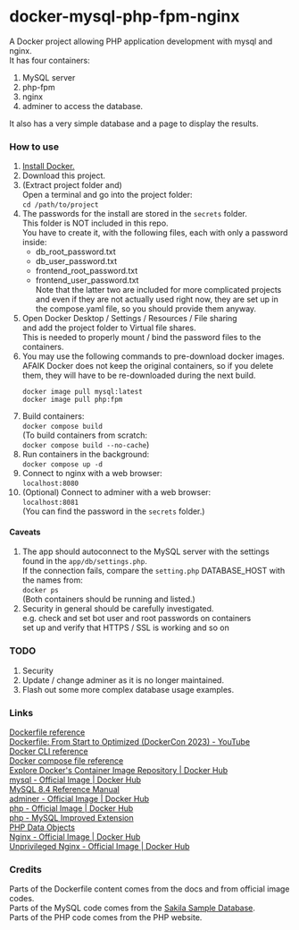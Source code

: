 # docker-mysql-php-fpm-nginx

A Docker project allowing PHP application development with mysql and nginx.  
It has four containers:

1. MySQL server
2. php-fpm
3. nginx
4. adminer to access the database.  

It also has a very simple database and a page to display the results.  

### How to use

1. [Install Docker.](https://docs.docker.com/get-docker/)
2. Download this project.
3. (Extract project folder and)  
   Open a terminal and go into the project folder:  
   `cd /path/to/project`
4. The passwords for the install are stored in the `secrets` folder.  
   This folder is NOT included in this repo.  
   You have to create it, with the following files, each with only a password inside:
   - db_root_password.txt
   - db_user_password.txt
   - frontend_root_password.txt
   - frontend_user_password.txt  
     Note that the latter two are included for more complicated projects and even if they are not actually used right now, they are set up in the compose.yaml file, so you should provide them anyway.
5. Open Docker Desktop / Settings / Resources / File sharing  
   and add the project folder to Virtual file shares.  
   This is needed to properly mount / bind the password files to the containers.
6. You may use the following commands to pre-download docker images.  
   AFAIK Docker does not keep the original containers, so if you delete them, they will have to be re-downloaded during the next build.
   ```
   docker image pull mysql:latest
   docker image pull php:fpm
   ```
7. Build containers:  
   `docker compose build`  
   (To build containers from scratch:  
   `docker compose build --no-cache`)
8. Run containers in the background:  
   `docker compose up -d`
9. Connect to nginx with a web browser:  
   `localhost:8080`
10. (Optional) Connect to adminer with a web browser:  
    `localhost:8081`  
    (You can find the password in the `secrets` folder.)

#### Caveats

1. The app should autoconnect to the MySQL server with the settings found in the `app/db/settings.php`.  
   If the connection fails, compare the `setting.php` DATABASE_HOST with the names from:  
   `docker ps`  
   (Both containers should be running and listed.)
2. Security in general should be carefully investigated.  
   e.g. check and set bot user and root passwords on containers  
   set up and verify that HTTPS / SSL is working and so on

### TODO

1. Security
2. Update / change adminer as it is no longer maintained.
3. Flash out some more complex database usage examples.

### Links

[Dockerfile reference](https://docs.docker.com/reference/dockerfile)  
[Dockerfile: From Start to Optimized (DockerCon 2023) - YouTube](https://www.youtube.com/watch?v=saSJa9YVroA)  
[Docker CLI reference](https://docs.docker.com/reference/cli/docker/)  
[Docker compose file reference](https://docs.docker.com/reference/compose-file/)  
[Explore Docker's Container Image Repository | Docker Hub](https://hub.docker.com)  
[mysql - Official Image | Docker Hub](https://hub.docker.com/_/mysql)  
[MySQL 8.4 Reference Manual](https://dev.mysql.com/doc/refman/8.4/en/)  
[adminer - Official Image | Docker Hub](https://hub.docker.com/_/adminer)  
[php - Official Image | Docker Hub](https://hub.docker.com/_/php)  
[php - MySQL Improved Extension](https://www.php.net/manual/en/book.mysqli.php)  
[PHP Data Objects](https://www.php.net/manual/en/book.pdo.php)  
[Nginx - Official Image | Docker Hub](https://hub.docker.com/_/nginx)  
[Unprivileged Nginx - Official Image | Docker Hub](https://hub.docker.com/r/nginxinc/nginx-unprivileged)

### Credits

Parts of the Dockerfile content comes from the docs and from official image codes.  
Parts of the MySQL code comes from the [Sakila Sample Database](https://dev.mysql.com/doc/sakila/en/sakila-introduction.html).  
Parts of the PHP code comes from the PHP website.
